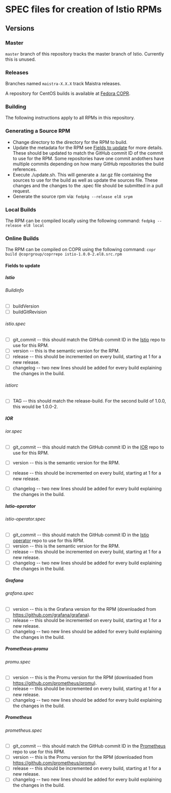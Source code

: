 # SPEC files for creation of Istio RPMs

## Versions

### Master
`master` branch of this repository tracks the master branch of Istio. Currently this is unused. 

### Releases
Branches named `maistra-X.X.X` track Maistra releases.

A repository for CentOS builds is available at [Fedora COPR](https://copr.fedorainfracloud.org/coprs/g/maistra/istio/).


### Building 
The following instructions apply to all RPMs in this repository. 

### Generating a Source RPM
* Change directory to the directory for the RPM to build. 
* Update the metadata for the RPM see [Fields to update](#fields-to-update) for more details. These 
should be updated to match the GitHub commit ID of the commit to use for the RPM. Some repositories 
have one commit andothers have multiple commits depending on how many GitHub repositories the build 
references. 
* Execute ./update.sh. This will generate a .tar.gz file containing the sources to use for the build
as well as update the sources file. These changes and the changes to the .spec file should be
submitted in a pull request. 
* Generate the source rpm via: `fedpkg --release el8 srpm`

### Local Builds
The RPM can be compiled locally using the following command: `fedpkg --release el8 local`

### Online Builds
The RPM can be compiled on COPR using the following command: `copr build @coprgroup/coprrepo istio-1.0.0-2.el8.src.rpm`


#### Fields to update
##### Istio 
###### Buildinfo
- [ ] buildVersion
- [ ] buildGitRevision
###### istio.spec
- [ ] git_commit -- this should match the GitHub commit ID in the [Istio](https://github.com/maistra/istio) repo to use for this RPM.
- [ ] version -- this is the semantic version for the RPM.
- [ ] release -- this should be incremented on every build, starting at 1 for a new release. 
- [ ] changelog -- two new lines should be added for every build explaining the changes in the build.
###### istiorc
- [ ] TAG -- this should match the release-build. For the second build of 1.0.0, this would be 1.0.0-2.

##### IOR 
###### ior.spec
- [ ] git_commit -- this should match the GitHub commit ID in the [IOR](https://github.com/maistra/ior) repo to use for this RPM. 
- [ ] version -- this is the semantic version for the RPM.
- [ ] release -- this should be incremented on every build, starting at 1 for a new release. 
- [ ] changelog -- two new lines should be added for every build explaining the changes in the build.


##### Istio-operator 
###### istio-operator.spec
- [ ] git_commit -- this should match the GitHub commit ID in the [Istio operator](https://github.com/maistra/istio-operator) repo to use for this RPM. 
- [ ] version -- this is the semantic version for the RPM.
- [ ] release -- this should be incremented on every build, starting at 1 for a new release. 
- [ ] changelog -- two new lines should be added for every build explaining the changes in the build.

##### Grafana
###### grafana.spec
- [ ] version -- this is the Grafana version for the RPM (downloaded from https://github.com/grafana/grafana).
- [ ] release -- this should be incremented on every build, starting at 1 for a new release. 
- [ ] changelog -- two new lines should be added for every build explaining the changes in the build.

##### Prometheus-promu
###### promu.spec
- [ ] version -- this is the Promu version for the RPM (downloaded from https://github.com/prometheus/promu).
- [ ] release -- this should be incremented on every build, starting at 1 for a new release. 
- [ ] changelog -- two new lines should be added for every build explaining the changes in the build.

##### Prometheus
###### prometheus.spec
- [ ] git_commit -- this should match the GitHub commit ID in the [Prometheus](https://github.com/maistra/prometheus) repo to use for this RPM. 
- [ ] version -- this is the Promu version for the RPM (downloaded from https://github.com/prometheus/promu).
- [ ] release -- this should be incremented on every build, starting at 1 for a new release. 
- [ ] changelog -- two new lines should be added for every build explaining the changes in the build.
